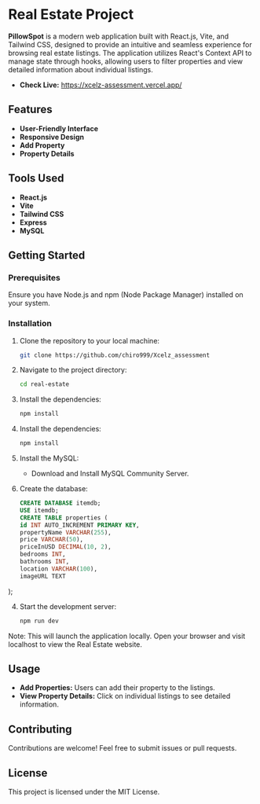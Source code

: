 # Real Estate Project

**PillowSpot** is a modern web application built with React.js, Vite, and Tailwind CSS, designed to provide an intuitive and seamless experience for browsing real estate listings. The application utilizes React's Context API to manage state through hooks, allowing users to filter properties and view detailed information about individual listings.

- **Check Live:** https://xcelz-assessment.vercel.app/

## Features

- **User-Friendly Interface**
- **Responsive Design**
- **Add Property**
- **Property Details**

## Tools Used

- **React.js**
- **Vite**
- **Tailwind CSS**
- **Express**
- **MySQL**

## Getting Started

### Prerequisites

Ensure you have Node.js and npm (Node Package Manager) installed on your system.

### Installation

1. Clone the repository to your local machine:

   ```bash
   git clone https://github.com/chiro999/Xcelz_assessment

2. Navigate to the project directory:

   ```bash
   cd real-estate
   
3. Install the dependencies:

   ```bash
   npm install

3. Install the dependencies:

   ```bash
   npm install

4. Install the MySQL:

   - Download and Install MySQL Community Server.

5. Create the database:

   ```sql
   CREATE DATABASE itemdb;
   USE itemdb;
   CREATE TABLE properties (
   id INT AUTO_INCREMENT PRIMARY KEY,
   propertyName VARCHAR(255),
   price VARCHAR(50),
   priceInUSD DECIMAL(10, 2),
   bedrooms INT,
   bathrooms INT,
   location VARCHAR(100),
   imageURL TEXT
);

4. Start the development server:

   ```bash
   npm run dev

Note: This will launch the application locally. Open your browser and visit localhost to view the Real Estate website.

## Usage

- **Add Properties:** Users can add their property to the listings.
- **View Property Details:** Click on individual listings to see detailed information.

## Contributing
Contributions are welcome! Feel free to submit issues or pull requests.

## License
This project is licensed under the MIT License.

